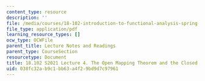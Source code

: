 ```yaml
---
content_type: resource
description: ''
file: /media/courses/18-102-introduction-to-functional-analysis-spring-2021/038fc32ab9c1bb63a4f29bd9d7c97961_MIT18_102s21_lec4.pdf
file_type: application/pdf
learning_resource_types: []
ocw_type: OCWFile
parent_title: Lecture Notes and Readings
parent_type: CourseSection
resourcetype: Document
title: 18.102 S2021 Lecture 4. The Open Mapping Theorem and the Closed Graph Theorem
uid: 038fc32a-b9c1-bb63-a4f2-9bd9d7c97961
---
```

